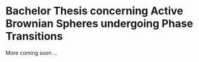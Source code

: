 # Bachelor Thesis concerning Active Brownian Spheres undergoing Phase Transitions

More coming soon ...
